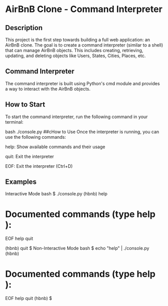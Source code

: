 # AirBnB Clone - Command Interpreter
## Description
This project is the first step towards building a full web application: an AirBnB clone. The goal is to create a command interpreter (similar to a shell) that can manage AirBnB objects. This includes creating, retrieving, updating, and deleting objects like Users, States, Cities, Places, etc.

## Command Interpreter
The command interpreter is built using Python's cmd module and provides a way to interact with the AirBnB objects.

## How to Start
To start the command interpreter, run the following command in your terminal:

bash
./console.py
##cHow to Use
Once the interpreter is running, you can use the following commands:

help: Show available commands and their usage

quit: Exit the interpreter

EOF: Exit the interpreter (Ctrl+D)

## Examples
Interactive Mode
bash
$ ./console.py
(hbnb) help

Documented commands (type help <topic>):
========================================
EOF  help  quit

(hbnb) quit
$
Non-Interactive Mode
bash
$ echo "help" | ./console.py
(hbnb)

Documented commands (type help <topic>):
========================================
EOF  help  quit
(hbnb) 
$
